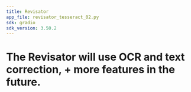 ```yaml
---
title: Revisator
app_file: revisator_tesseract_02.py
sdk: gradio
sdk_version: 3.50.2
---
```

# The Revisator will use OCR and text correction, + more features in the future.
